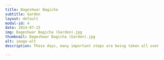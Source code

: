 ```yaml
---
title: Bageshwar Bagicha 
subtitle: Garden
layout: default
modal-id: 4
date: 2014-07-15
img: Bageshwar Bagicha (Garden).jpg
thumbnail: Bageshwar Bagicha (Garden).jpg
alt: image-alt
description: These days, many important steps are being taken all over the world to protect the environment. Even the country faced the tragedy regarding oxygen during Corona. Conservation of trees is necessary for oxygen to remain in the environment. That’s why Maharajshree took a pledge to protect the environment and decided to build Bageshwar Bagicha across the country. Many Bageshwar gardens have also been constructed in many parts of the country including Madhya Pradesh.

---
```

